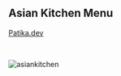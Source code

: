## Asian Kitchen Menu

[Patika.dev](https://www.patika.dev/tr)

<br>

![asiankitchen](https://user-images.githubusercontent.com/76761090/169547106-8908ae49-8f49-4454-84de-c7209576bcf2.gif)
